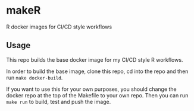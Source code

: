 # makeR
R docker images for CI/CD style workflows

## Usage

This repo builds the base docker image for my CI/CD style R workflows. 

In order to build the base image, clone this repo, cd into the repo and then run `make docker-build`.

If you want to use this for your own purposes, you should change the docker repo at the top of the Makefile to your own repo. Then you can run `make run` to build, test and push the image.

